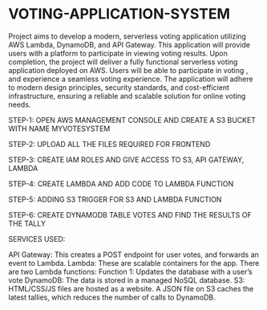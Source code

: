 # VOTING-APPLICATION-SYSTEM

Project aims to develop a modern, serverless voting application utilizing AWS Lambda, DynamoDB, and API Gateway. This application will provide users with a platform to participate in viewing voting results.
Upon completion, the project will deliver a fully functional serverless voting application deployed on AWS. Users will be able to participate in voting , and experience a seamless voting experience. The application will adhere to modern design principles, security standards, and cost-efficient infrastructure, ensuring a reliable and scalable solution for online voting needs.

STEP-1: OPEN AWS MANAGEMENT CONSOLE AND CREATE A S3 BUCKET WITH NAME   MYVOTESYSTEM

STEP-2: UPLOAD ALL THE FILES REQUIRED FOR FRONTEND

STEP-3: CREATE IAM ROLES AND GIVE ACCESS TO S3, API GATEWAY, LAMBDA

STEP-4: CREATE LAMBDA AND ADD CODE TO LAMBDA FUNCTION

STEP-5: ADDING S3 TRIGGER FOR S3 AND LAMBDA FUNCTION

STEP-6: CREATE DYNAMODB TABLE VOTES AND FIND THE RESULTS OF THE TALLY 

SERVICES USED:

API Gateway: This creates a POST endpoint for user votes, and forwards an event to
Lambda.
Lambda: These are scalable containers for the app. There are two Lambda functions:
Function 1: Updates the database with a user’s vote
DynamoDB: The data is stored in a managed NoSQL database.
S3: HTML/CSS/JS files are hosted as a website. A JSON file on S3
caches the latest tallies, which reduces the number of calls to DynamoDB.
